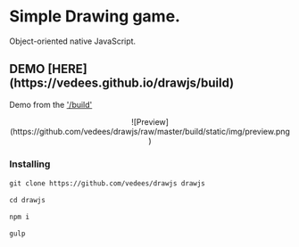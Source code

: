 <h1>Simple Drawing game.</h1>
<p>
Object-oriented native JavaScript.
</p>

<h2>DEMO [HERE](https://vedees.github.io/drawjs/build)</h2>
<p>

Demo from the ['/build'](https://vedees.github.io/drawjs/build)
</p>

<p align="center">
    ![Preview](https://github.com/vedees/drawjs/raw/master/build/static/img/preview.png)
</p>

<h3>Installing</h3>

```
git clone https://github.com/vedees/drawjs drawjs
```
```
cd drawjs
```
```
npm i
```
```
gulp
```